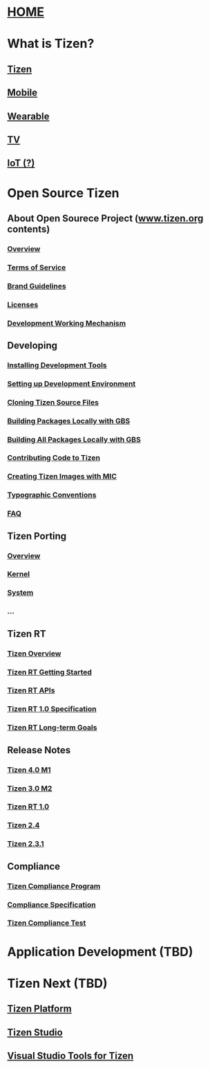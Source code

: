 # [HOME](docs.md)

# What is Tizen?

## [Tizen](open-source/tizen/tizen.md)

## [Mobile](open-source/tizen/mobile.md)

## [Wearable](open-source/tizen/wearable.md)

## [TV](open-source/tizen/tv.md)

## [IoT (?)](open-source/tizen/iot.md)



# Open Source Tizen

## About Open Sourece Project (www.tizen.org contents)
### [Overview](open-source/about/tizen-open-source-overview.md)
### [Terms of Service](open-source/about/terms-of-service.md)
### [Brand Guidelines](open-source/about/brand-guidelines.md)
### [Licenses](open-source/about/licenses.md)
### [Development Working Mechanism](open-source/about/working-mechanism.md)

## Developing
### [Installing Development Tools](open-source/developing/installing.md)

### [Setting up Development Environment](open-source/developing/setting-up.md)

### [Cloning Tizen Source Files](open-source/developing/cloning.md)
### [Building Packages Locally with GBS](open-source/developing/building.md)
### [Building All Packages Locally with GBS](open-source/developing/building-all.md)
### [Contributing Code to Tizen](open-source/developing/contributing.md)
### [Creating Tizen Images with MIC](open-source/developing/creating.md)
### [Typographic Conventions](open-source/developing/conventions.md)
### [FAQ](open-source/developing/faq.md)

## Tizen Porting
### [Overview](open-source/porting/overview.md)
### [Kernel](open-source/porting/kernel.md)
### [System](open-source/porting/system.md)
### ...

## Tizen RT
### [Tizen Overview](open-source/tizen-rt/00-tizen-rt-overview.md)
### [Tizen RT Getting Started](open-source/tizen-rt/rt-getting-started.md)
### [Tizen RT APIs](open-source/tizen-rt/rt-api.md)
### [Tizen RT 1.0 Specification](open-source/tizen-rt/rt-specification-1-0.md)
### [Tizen RT Long-term Goals](open-source/tizen-rt/rt-goal.md)

## Release Notes

### [Tizen 4.0 M1](open-source/release/tizen-4-0-m1.md)

### [Tizen 3.0 M2](open-source/release/tizen-3-0-m2.md)

### [Tizen RT 1.0](open-source/release/tizen-rt-1-0.md)

### [Tizen 2.4](open-source/release/tizen-2-4.md)

### [Tizen 2.3.1](open-source/release/tizen-2-3-1.md)

## Compliance

### [Tizen Compliance Program](open-source/compliance/compliance-program.md)
### [Compliance Specification](open-source/compliance/compliance-spec.md)
### [Tizen Compliance Test](open-source/compliance/compliance-test.md)



# Application Development (TBD)



# Tizen Next (TBD)

## [Tizen Platform](tizen/tizen-platform.md)

## [Tizen Studio](tizen/tizen-studio.md)

## [Visual Studio Tools for Tizen](tizen/vstools.md)
